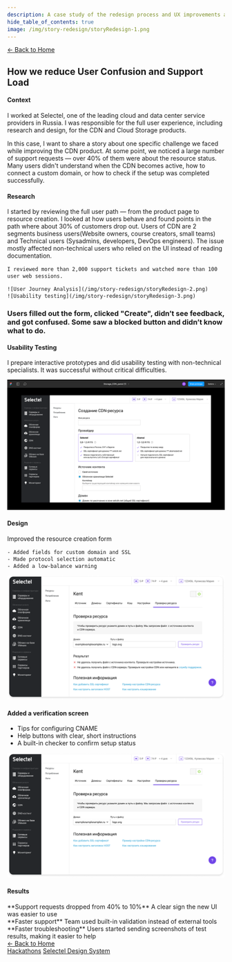 ```yaml
---
description: A case study of the redesign process and UX improvements at Selectel
hide_table_of_contents: true
image: /img/story-redesign/storyRedesign-1.png
---
```


<article>
<div className="container">

<div className="top-navigation">
<a href="/" className="link">← Back to Home</a>
</div>

<div className="section-margin">
  
  # How we reduce User Confusion and Support Load

</div>

<section className="section-margin">

#### Context

I worked at Selectel, one of the leading cloud and data center service providers in Russia. I was responsible for the full user experience, including research and design, for the CDN and Cloud Storage products.

In this case, I want to share a story about one specific challenge we faced while improving the CDN product. At some point, we noticed a large number of support requests — over 40% of them were about the resource status. Many users didn't understand when the CDN becomes active, how to connect a custom domain, or how to check if the setup was completed successfully.
</section>

<section className="section-margin">

#### Research

<div className="two-column">
  <div>
    I started by reviewing the full user path — from the product page to resource creation. I looked at how users behave and found points in the path where about 30% of customers drop out. Users of CDN are 2 segments business users(Website owners, course creators, small teams) and Technical users (Sysadmins, developers, DevOps engineers). The issue mostly affected non-technical users who relied on the UI instead of reading documentation.

    I reviewed more than 2,000 support tickets and watched more than 100 user web sessions.
  </div>
  <div>

    ![User Journey Analysis](/img/story-redesign/storyRedesign-2.png)
    ![Usability testing](/img/story-redesign/storyRedesign-3.png)
  </div>
</div>
</section>

<section className="section-margin">

### Users filled out the form, clicked "Create", didn’t see feedback, and got confused. Some saw a blocked button and didn’t know what to do.
</section>

<section className="section-margin">

#### Usability Testing

I prepare interactive prototypes and did usability testing with non-technical specialists. It was successful without critical difficulties.

![Usability testing](/img/story-redesign/storyRedesign-4.png)

</section>

<section className="section-margin">

#### Design

<div className="two-column">
  <div>
    Improved the resource creation form

    - Added fields for custom domain and SSL
    - Made protocol selection automatic
    - Added a low-balance warning
  
  <div className="two-column">

  ![Usability testing](/img/story-redesign/Selectel_default_domain_after_check.png)
 
  </div>
  </div>
  
  
</div>
</section>

<section className="section-margin">

#### Added a verification screen

- Tips for configuring CNAME
- Help buttons with clear, short instructions
- A built-in checker to confirm setup status

<div className="two-column"> 

![Selectel default domain](/img/story-redesign/Selectel_default_domain.png)

</div>

</section>

<section className="section-margin">

#### Results

<div className="two-column">
  <div>
    **Support requests dropped from 40% to 10%**
    A clear sign the new UI was easier to use
  </div>
  <div>
    **Faster support**
    Team used built-in validation instead of external tools
  </div>
</div>
<div className="two-column">
  <div>
  </div>
  <div>
    **Faster troubleshooting**
    Users started sending screenshots of test results, making it easier to help
  </div>
</div>
</section>


<div className="project-navigation">
<a href="/" className="link">← Back to Home</a>
<div>
  <a href="/projects/hackathons" className="link">Hackathons</a>
  <a href="/projects/selectel-design-system" className="link">Selectel Design System</a>
</div>
</div>

</div>
</article>